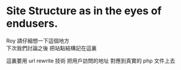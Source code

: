 # Site Structure as in the eyes of endusers. #

Roy 請仔細想一下這個地方<br />
下次我們討論之後 把站點結構記在這裏

這裏要用 url rewrite 技術 把用戶訪問的地址 對應到真實的 php 文件上去